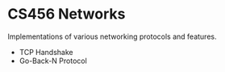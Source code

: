 CS456 Networks
==============

Implementations of various networking protocols and features.

- TCP Handshake
- Go-Back-N Protocol


